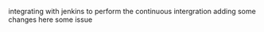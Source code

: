 integrating with jenkins
to perform the continuous intergration
adding some changes here 
some issue